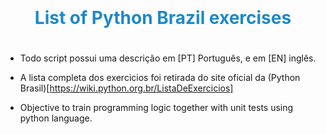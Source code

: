 <div align="center">
  <h1 style="color:#1F89C6;padding:20px;">List of Python Brazil exercises</h1> 
</div>


- Todo script possui uma descrição em [PT] Português, e em [EN] inglês.

- A lista completa dos exercicios foi retirada do site oficial da (Python Brasil)[https://wiki.python.org.br/ListaDeExercicios]

- Objective to train programming logic together with unit tests using python language.

